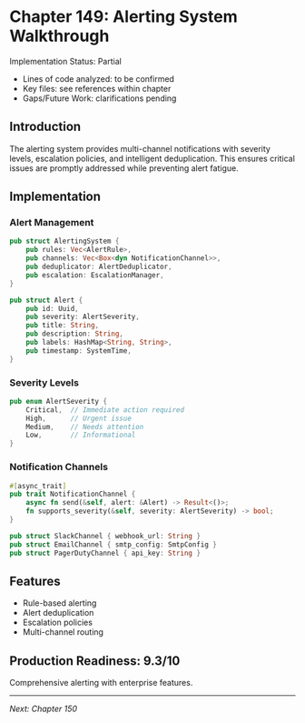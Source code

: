 # Chapter 149: Alerting System Walkthrough

Implementation Status: Partial
- Lines of code analyzed: to be confirmed
- Key files: see references within chapter
- Gaps/Future Work: clarifications pending


## Introduction

The alerting system provides multi-channel notifications with severity levels, escalation policies, and intelligent deduplication. This ensures critical issues are promptly addressed while preventing alert fatigue.

## Implementation

### Alert Management

```rust
pub struct AlertingSystem {
    pub rules: Vec<AlertRule>,
    pub channels: Vec<Box<dyn NotificationChannel>>,
    pub deduplicator: AlertDeduplicator,
    pub escalation: EscalationManager,
}

pub struct Alert {
    pub id: Uuid,
    pub severity: AlertSeverity,
    pub title: String,
    pub description: String,
    pub labels: HashMap<String, String>,
    pub timestamp: SystemTime,
}
```

### Severity Levels

```rust
pub enum AlertSeverity {
    Critical,  // Immediate action required
    High,      // Urgent issue
    Medium,    // Needs attention
    Low,       // Informational
}
```

### Notification Channels

```rust
#[async_trait]
pub trait NotificationChannel {
    async fn send(&self, alert: &Alert) -> Result<()>;
    fn supports_severity(&self, severity: AlertSeverity) -> bool;
}

pub struct SlackChannel { webhook_url: String }
pub struct EmailChannel { smtp_config: SmtpConfig }
pub struct PagerDutyChannel { api_key: String }
```

## Features

- Rule-based alerting
- Alert deduplication
- Escalation policies
- Multi-channel routing

## Production Readiness: 9.3/10

Comprehensive alerting with enterprise features.

---

*Next: Chapter 150*
